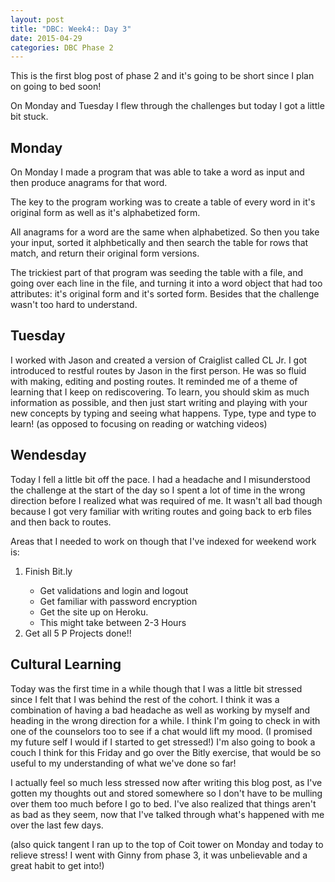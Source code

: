 ```yaml
---
layout: post
title: "DBC: Week4:: Day 3"
date: 2015-04-29
categories: DBC Phase 2
---
```


This is the first blog post of phase 2 and it's going to be short since I plan on going to bed soon!

On Monday and Tuesday I flew through the challenges but today I got a little bit stuck.

<h2> Monday </h2>

On Monday I made a program that was able to take a word as input and then produce anagrams for that word.

The key to the program working was to create a table of every word in it's original form as well as it's alphabetized form.

All anagrams for a word are the same when alphabetized. So then you take your input, sorted it alphbetically and then search the table for rows that match, and return their original form versions.

The trickiest part of that program was seeding the table with a file, and going over each line in the file, and turning it into a word object that had too attributes: it's original form and it's sorted form. Besides that the challenge wasn't too hard to understand.

<h2> Tuesday </h2>

I worked with Jason and created a version of Craiglist called CL Jr. I got introduced to restful routes by Jason in the first person. He was so fluid with making, editing and posting routes. It reminded me of a theme of learning that I keep on rediscovering. To learn, you should skim as much information as possible, and then just start writing and playing with your new concepts by typing and seeing what happens. Type, type and type to learn! (as opposed to focusing on reading or watching videos)


<h2> Wendesday </h2>

Today I fell a little bit off the pace. I had a headache and I misunderstood the challenge at the start of the day so I spent a lot of time in the wrong direction before I realized what was required of me. It wasn't all bad though because I got very familiar with writing routes and going back to erb files and then back to routes.

Areas that I needed to work on though that I've indexed for weekend work is:

<ol>
  <li>Finish Bit.ly</li>
    <ul>
      <li>Get validations and login and logout</li>
      <li>Get familiar with password encryption</li>
      <li>Get the site up on Heroku. </li>
      <li>This might take between 2-3 Hours </li>
    </ul>
  <li> Get all 5 P Projects done!!</li>
</ol>

<h2>Cultural Learning</h2>
Today was the first time in a while though that I was a little bit stressed since I felt that I was behind the rest of the cohort. I think it was a combination of having a bad headache as well as working by myself and heading in the wrong direction for a while. I think I'm going to check in with one of the counselors too to see if a chat would lift my mood. (I promised my future self I would if I started to get stressed!)
I'm also going to book a couch I think for this Friday and go over the Bitly exercise, that would be so useful to my understanding of what we've done so far!

I actually feel so much less stressed now after writing this blog post, as I've gotten my thoughts out and stored somewhere so I don't have to be mulling over them too much before I go to bed. I've also realized that things aren't as bad as they seem, now that I've talked through what's happened with me over the last few days.

(also quick tangent I ran up to the top of Coit tower on Monday and today to relieve stress! I went with Ginny from phase 3, it was unbelievable and a great habit to get into!)
